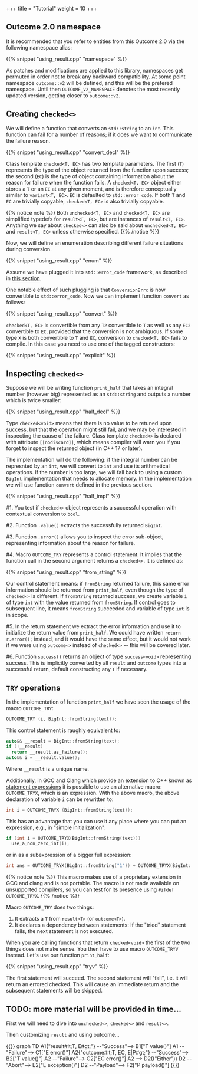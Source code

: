 +++
title = "Tutorial"
weight = 10
+++

## Outcome 2.0 namespace

It is recommended that you refer to entities from this Outcome 2.0 via the following namespace alias:

{{% snippet "using_result.cpp" "namespace" %}}

As patches and modifications are applied to this library, namespaces get permuted in order
not to break any backward compatibility. At some point namespace `outcome::v2` will be defined,
and this will be the prefered namespace. Until then `OUTCOME_V2_NAMESPACE` denotes the most recently
updated version, getting closer to `outcome::v2`.

## Creating `checked<>`

We will define a function that converts an `std::string` to an `int`. This function can fail for a number of reasons;
if it does we want to communicate the failure reason.

{{% snippet "using_result.cpp" "convert_decl" %}}

Class template `checked<T, EC>` has two template parameters. The first (`T`) represents the type of the object
returned from the function upon success; the second (`EC`) is the type of object containing information about the reason
for failure when the function fails. A `checked<T, EC>` object either stores a `T` or an `EC` at any given moment,
and is therefore conceptually similar to `variant<T, EC>`. `EC` is defaulted to `std::error_code`.
If both `T` and `EC` are trivially copyable, `checked<T, EC>` is also trivially copyable.

{{% notice note %}}
Both `unchecked<T, EC>` and `checked<T, EC>` are simplified typedefs for `result<T, EC>`, but are instances
of `result<T, EC>`. Anything we say about `checked<>` can also be said about `unchecked<T, EC>` and
`result<T, EC>` unless otherwise specified.
{{% /notice %}}

Now, we will define an enumeration describing different failure situations during conversion.

{{% snippet "using_result.cpp" "enum" %}}

Assume we have plugged it into `std::error_code` framework, as described in [this section](error_code).

One notable effect of such plugging is that `ConversionErrc` is now convertible to `std::error_code`.
Now we can implement function `convert` as follows: 

{{% snippet "using_result.cpp" "convert" %}}

`checked<T, EC>` is convertible from any `T2` convertible to `T` as well as any `EC2` convertible to `EC`,
provided that the conversion is not ambiguous. If some type `X` is both convertible to `T` and `EC`, 
conversion to `checked<T, EC>` fails to compile. In this case you need to use one of the tagged constructors:

{{% snippet "using_result.cpp" "explicit" %}}

## Inspecting `checked<>`

Suppose we will be writing function `print_half` that takes an integral number (however big) represented as an `std::string` and outputs a number which is twice smaller:

{{% snippet "using_result.cpp" "half_decl" %}}

Type `checked<void>` means that there is no value to be retuned upon success, but that the operation might still fail, and we may be interested in inspecting the cause of the failure. Class template `checked<>` is declared with attribute `[[nodiscard]]`, which means compiler will warn you if you forget to inspect the returned object (in C++ 17 or later).

The implementation will do the following: if the integral number can be represnted by an `int`, we will convert to `int` and use its arithmetical operations. If the number is too large, we will fall back to using a custom `BigInt` implementation that needs to allocate memory. In the implementation we will use function `convert` defined in the previous section.

{{% snippet "using_result.cpp" "half_impl" %}}

#1. You test if `checked<>` object represents a successful operation with contextual conversion to `bool`.

#2. Function `.value()` extracts the successfully returned `BigInt`.

#3. Function `.error()` allows you to inspect the error sub-object, representing information about the reason for failure.

#4. Macro `OUTCOME_TRY` represents a control statement. It implies that the function call in the second argument returns a `checked<>`. It is defined as:

{{% snippet "using_result.cpp" "from_string" %}}

   Our control statement means: if `fromString` returned failure, this same error information should be returned from `print_half`, even though the type of `checked<>` is different. If `fromString` returned success, we create  variable `i` of type `int` with the value returned from `fromString`. If control goes to subsequent line, it means `fromString` succeeded and variable of type `int` is in scope.

#5. In the return statement we extract the error information and use it to initialize the return value from `print_half`. We could have written `return r.error();` instead,
    and it would have the same effect, but it would not work if we were using `outcome<>` instead of `checked<>` -- this will be covered later.

#6. Function `success()` returns an object of type `success<void>` representing success. This is implicitly converted by
all `result` and `outcome` types into a successful return, default constructing any `T` if necessary.

## `TRY` operations

In the implementation of function `print_half` we have seen the usage of the macro `OUTCOME_TRY`:

```c++
OUTCOME_TRY (i, BigInt::fromString(text));
```

This control statement is raughly equivalent to:

```c++
auto&& __result = BigInt::fromString(text);
if (!__result)
  return __result.as_failure();
auto&& i = __result.value();
```

Where `__result` is a unique name.

Additionally, in GCC and Clang which provide an extension to C++ known as
[statement expressions](https://gcc.gnu.org/onlinedocs/gcc/Statement-Exprs.html "GCC docs on statement expressions")
it is possible to use an alternative macro: `OUTCOME_TRYX`, which is an expression. With the above macro, the above declaration of variable `i` can be rewritten to:

```c++
int i = OUTCOME_TRYX (BigInt::fromString(text));
```

This has an advantage that you can use it any place where you can put an expression, e.g., in "simple initialization":

```c++
if (int i = OUTCOME_TRYX(BigInt::fromString(text)))
  use_a_non_zero_int(i);
```

or in as a subexpression of a bigger full expression:

```c++
int ans = OUTCOME_TRYX(BigInt::fromString("1")) + OUTCOME_TRYX(BigInt::fromString("2"));
```

{{% notice note %}}
This macro makes use of a proprietary extension in GCC and clang and is not
portable. The macro is not made available on unsupported compilers,
so you can test for its presence using `#ifdef OUTCOME_TRYX`.
{{% /notice %}}

Macro `OUTCOME_TRY` does two things:
1. It extracts a `T` from `result<T>` (or `outcome<T>`).
2. It declares a dependency between statements: If the "tried" statement fails, the next statement is not executed.

When you are calling functions that return `checked<void>` the first of the two things does not make sense. You then have to use macro `OUTCOME_TRYV` instead. Let's use our function `print_half`:

{{% snippet "using_result.cpp" "tryv" %}}

The first statement will succeed. The second statement will "fail", i.e. it will return an errored checked. This will cause an immediate return and the subsequent statements will be skipped.


## TODO: more material will be provided in time...

First we will need to dive into `unchecked<>`, `checked<>` and `result<>`.

Then customizing `result` and using outcome...

{{<mermaid>}}
graph TD
    A1{"result#lt;T, E#gt;"} --"Success"--> B1["T value()"]
    A1 --"Failure"--> C1["E error()"]
    A2{"outcome#lt;T, EC, E|P#gt;"} --"Success"--> B2["T value()"]
    A2 --"Failure"--> C2["EC error()"]
    A2 --> D2(("Either"))
    D2 --"Abort"--> E2["E exception()"]
    D2 --"Payload"--> F2["P payload()"]
{{</mermaid>}}